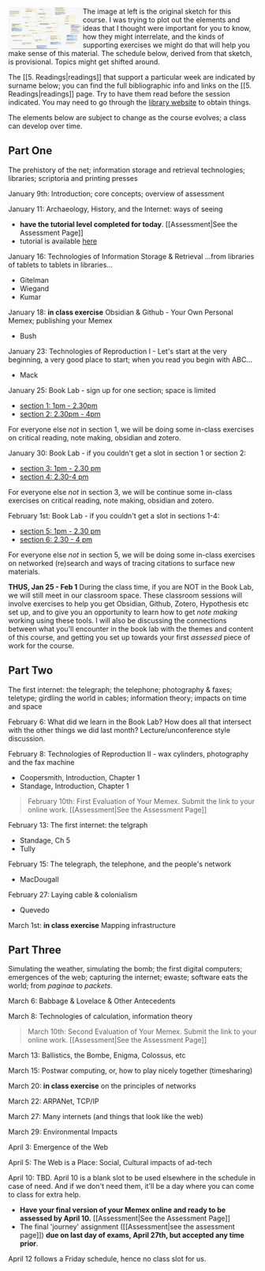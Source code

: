 <img src="../../assets/original-sketch.png" align="left" width="30%"></img> The image at left is the original sketch for this course. I was trying to plot out the elements and ideas that I thought were important for you to know, how they might interrelate, and the kinds of supporting exercises we might do that will help you make sense of this material. The schedule below, derived from that sketch, is provisional. Topics might get shifted around.

The [[5. Readings|readings]] that support a particular week are indicated by surname below; you can find the full bibliographic info and links on the [[5. Readings|readings]] page.  Try to have them read before the session indicated. You may need to go through the [library website](https://library.carleton.ca) to obtain things. 

The elements below are subject to change as the course evolves; a class can develop over time.

## Part One

The prehistory of the net; information storage and retrieval technologies; libraries; scriptoria and printing presses

January 9th: Introduction; core concepts; overview of assessment

January 11: Archaeology, History, and the Internet: ways of seeing
- **have the tutorial level completed for today**. [[Assessment|See the Assessment Page]] 
- tutorial is available [here](https://shawngraham.github.io/tutorial-levels/src/hist1900c-tutorial.html)

January 16: Technologies of Information Storage & Retrieval ...from libraries of tablets to tablets in libraries... 

- Gitelman
- Wiegand
- Kumar

January 18: **in class exercise** Obsidian & Github - Your Own Personal Memex; publishing your Memex

- Bush

January 23: Technologies of Reproduction I - Let's start at the very beginning, a very good place to start; when you read you begin with ABC...

+ Mack

January 25: Book Lab - sign up for one section; space is limited

- [section 1: 1pm - 2.30pm](https://docs.google.com/forms/d/e/1FAIpQLSdE34AYe8KSXsIvdKtIx5sNJwkJ05sl-vjvknCg69Vdf8Bw3Q/viewform?usp=sf_link)
- [section 2: 2.30pm - 4pm](https://docs.google.com/forms/d/e/1FAIpQLScW-H9wU_Uw8us-TPLd8yO1MxHIyyEDNcazI6Qlb4p5E1z-uw/viewform?usp=sf_link)

For everyone else *not* in section 1, we will be doing some in-class exercises on critical reading, note making, obsidian and zotero.

January 30: Book Lab - if you couldn't get a slot in section 1 or section 2:

- [section 3: 1pm - 2.30 pm](https://docs.google.com/forms/d/e/1FAIpQLSdtl1WmTjLfhV2_eqZyrq3Ib7yvJDpNgs1C8LKHBP_eOfJo9Q/viewform?usp=sf_link)
- [section 4: 2.30-4 pm](https://docs.google.com/forms/d/e/1FAIpQLSfcp2OcTH5Wreo7l3CJlMYhHtTOQFPJRlrm3BCfENPDKuvNuw/viewform?usp=sf_link)

For everyone else *not* in section 3, we will be continue some in-class exercises on critical reading, note making, obsidian and zotero.

February 1st: Book Lab - if you couldn't get a slot in sections  1-4:

+ [section 5: 1pm - 2.30 pm](https://docs.google.com/forms/d/e/1FAIpQLSfFcJF117A-Cpgio4KF54b1Arn3AIxezvg7gUCTnufkXztcTA/viewform?usp=sf_link)
+ [section 6: 2.30 - 4 pm](https://docs.google.com/forms/d/e/1FAIpQLScDQOlLzb4W6KxUdgWpDcF2Ce1_nLMj5f2Vof20K3dv_NEUrg/viewform?usp=sf_link)

For everyone else *not* in section 5, we will be doing some in-class exercises on networked (re)search and ways of tracing citations to surface new materials.

**THUS, Jan 25 - Feb 1** During the class time, if you are NOT in the Book Lab, we will still  meet in our classroom space. These classroom sessions will involve exercises to help you get Obsidian, Github, Zotero, Hypothesis etc set up, and to give you an opportunity to learn how to get *note making* working using these tools. I will also be discussing the connections between what you'll encounter in the book lab with the themes and content of this course, and getting you set up towards your first *assessed* piece of work for the course. 

## Part Two

The first internet: the telegraph; the telephone; photography & faxes; teletype; girdling the world in cables; information theory; impacts on time and space

February 6: What did we learn in the Book Lab? How does all that intersect with the other things we did last month? Lecture/unconference style discussion.

February 8: Technologies of Reproduction II - wax cylinders, photography and the fax machine

+ Coopersmith, Introduction, Chapter 1
+ Standage, Introduction, Chapter 1

> February 10th: First Evaluation of Your Memex. Submit the link to your online work. [[Assessment|See the Assessment Page]] 

February 13: The first internet: the telgraph

+ Standage, Ch 5
+ Tully

February 15: The telegraph, the telephone, and the people's network

+ MacDougall

February 27: Laying cable & colonialism

+ Quevedo

March 1st: **in class exercise** Mapping infrastructure

## Part Three

Simulating the weather, simulating the bomb; the first digital computers; emergences of the web; capturing the internet; ewaste; software eats the world; from *paginae* to *packets*. 

March 6: Babbage & Lovelace & Other Antecedents

March 8: Technologies of calculation, information theory

> March 10th: Second Evaluation of Your Memex. Submit the link to your online work. [[Assessment|See the Assessment Page]] 

March 13: Ballistics, the Bombe, Enigma, Colossus, etc

March 15: Postwar computing, or, how to play nicely together (timesharing)

March 20: **in class exercise** on the principles of networks

March 22: ARPANet, TCP/IP

March 27: Many internets (and things that look like the web)

March 29: Environmental Impacts

April 3: Emergence of the Web

April 5: The Web is a Place: Social, Cultural impacts of ad-tech

April 10: TBD. April 10 is a blank slot to be used elsewhere in the schedule in case of need. And if we don't need them, it'll be a day where you can come to class for extra help.
- **Have your final version of your Memex online and ready to be assessed by April 10.** [[Assessment|See the Assessment Page]] 
- The final 'journey' assignment ([[Assessment|see the assessment page]]) **due on last day of exams, April 27th, but accepted any time prior**. 

April 12 follows a Friday schedule, hence no class slot for us.
